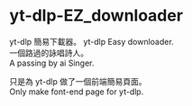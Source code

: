 # yt-dlp-EZ_downloader
  
  
yt-dlp 簡易下載器。
yt-dlp Easy downloader.  
一個路過的詠唱詩人。  
A passing by ai Singer.  
  
只是為 yt-dlp 做了一個前端簡易頁面。  
Only make font-end page for yt-dlp.  

